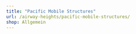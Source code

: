 ```yaml
---
title: "Pacific Mobile Structures"
url: /airway-heights/pacific-mobile-structures/
shop: Allgemein
---
```

